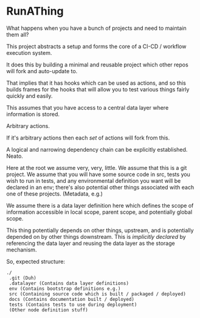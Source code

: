 # RunAThing

What happens when you have a bunch of projects and need to maintain them all?

This project abstracts a setup and forms the core of a CI-CD / workflow execution system.

It does this by building a minimal and reusable project which other repos will fork and auto-update to.

That implies that it has hooks which can be used as actions, and so this builds frames for the hooks that will allow you to test various things fairly quickly and easily.

This assumes that you have access to a central data layer where information is stored.

Arbitrary actions.

If it's arbitrary actions then each *set* of actions will fork from this.

A logical and narrowing dependency chain can be explicitly established. Neato.

Here at the root we assume very, very, little. We assume that this is a git project. We assume that you will have some source code in src, tests you wish to run in tests, and any environmental definition you want will be declared in an env; there's also potential other things associated with each one of these projects. (Metadata, e.g.)

We assume there is a data layer definition here which defines the scope of information accessible in local scope, parent scope, and potentially global scope.

This thing potentially depends on other things, upstream, and is potentially depended on by other things downstream. This is *implicitly declared* by referencing the data layer and reusing the data layer as the storage mechanism.

So, expected structure:

```
./
 .git (Duh)
 .datalayer (Contains data layer definitions)
 env (Contains bootstrap definitions e.g.)
 src (Containing source code which is built / packaged / deployed)
 docs (Contains documentation built / deployed)
 tests (Contains tests to use during deployment)
 (Other node definition stuff)
```
